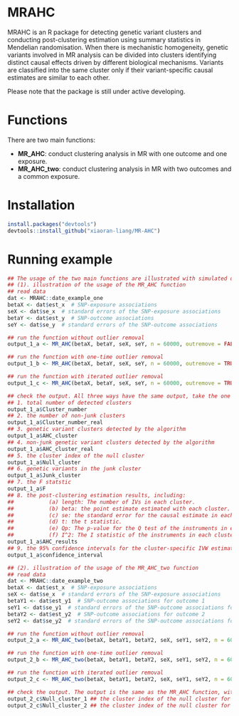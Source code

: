 # MRAHC
MRAHC is an R package for detecting genetic variant clusters and conducting post-clustering estimation using summary statistics in Mendelian randomisation. When there is mechanistic homogeneity, genetic variants involved in MR analysis can be divided into clusters identifying distinct causal effects driven by different biological mechanisms. Variants are classified into the same cluster only if their variant-specific causal estimates are similar to each other.

Please note that the package is still under active developing.

# Functions
There are two main functions:

- **MR_AHC**: conduct clustering analysis in MR with one outcome and one exposure.
- **MR_AHC_two**: conduct clustering analysis in MR with two outcomes and a common exposure.

# Installation

```R
install.packages("devtools")
devtools::install_github("xiaoran-liang/MR-AHC")
```

# Running example
```R
## The usage of the two main functions are illustrated with simulated data generated with sample size = 60000
## (1). illustration of the usage of the MR_AHC function
## read data
dat <- MRAHC::date_example_one
betaX <- dat$est_x  # SNP-exposure associations
seX <- dat$se_x  # standard errors of the SNP-exposure associations
betaY <- dat$est_y  # SNP-outcome associations
seY <- dat$se_y  # standard errors of the SNP-outcome associations

## run the function without outlier removal
output_1_a <- MR_AHC(betaX, betaY, seX, seY, n = 60000, outremove = FALSE)

## run the function with one-time outlier removal
output_1_b <- MR_AHC(betaX, betaY, seX, seY, n = 60000, outremove = TRUE, iter = FALSE)

## run the function with iterated outlier removal
output_1_c <- MR_AHC(betaX, betaY, seX, seY, n = 60000, outremove = TRUE, iter = TRUE)

## check the output. All three ways have the same output, take the one without outlier removal as an example:
## 1. total number of detected clusters
output_1_a$Cluster_number
## 2. the number of non-junk clusters
output_1_a$Cluster_number_real
## 3. genetic variant clusters detected by the algorithm
output_1_a$AHC_cluster
## 4. non-junk genetic variant clusters detected by the algorithm
output_1_a$AHC_cluster_real
## 5. the cluster index of the null cluster
output_1_a$Null_cluster
## 6. genetic variants in the junk cluster
output_1_a$Junk_cluster
## 7. the F statstic
output_1_a$F
## 8. the post-clustering estimation results, including:
##           (a) length: The number of IVs in each cluster.
##           (b) beta: the point estimate estimated with each cluster.
##           (c) se: the standard error for the causal estimate in each cluster
##           (d) t: the t statistic.
##           (e) Qp: The p-value for the Q test of the instruments in each cluster.
##           (f) I^2: The I statistic of the instruments in each cluster.
output_1_a$AHC_results
## 9. the 95% confidence intervals for the cluster-specific IVW estimates
output_1_a$confidence_interval

## (2). illustration of the usage of the MR_AHC_two function
## read data
dat <- MRAHC::date_example_two
betaX <- dat$est_x  # SNP-exposure associations
seX <- dat$se_x  # standard errors of the SNP-exposure associations
betaY1 <- dat$est_y1  # SNP-outcome associations for outcome 1
seY1 <- dat$se_y1  # standard errors of the SNP-outcome associations for outcome 1
betaY2 <- dat$est_y2  # SNP-outcome associations for outcome 2
seY2 <- dat$se_y2  # standard errors of the SNP-outcome associations for outcome 2

## run the function without outlier removal
output_2_a <- MR_AHC_two(betaX, betaY1, betaY2, seX, seY1, seY2, n = 60000, outremove = FALSE)

## run the function with one-time outlier removal
output_2_b <- MR_AHC_two(betaX, betaY1, betaY2, seX, seY1, seY2, n = 60000, outremove = TRUE, iter = FALSE)

## run the function with iterated outlier removal
output_2_c <- MR_AHC_two(betaX, betaY1, betaY2, seX, seY1, seY2, n = 60000, outremove = TRUE, iter = TRUE)

## check the output. The output is the same as the MR_AHC function, with the exception of the null cluster results:
output_2_c$Null_cluster_1 ## the cluster index of the null cluster for outcome 1
output_2_c$Null_cluster_2 ## the cluster index of the null cluster for outcome 2

```

